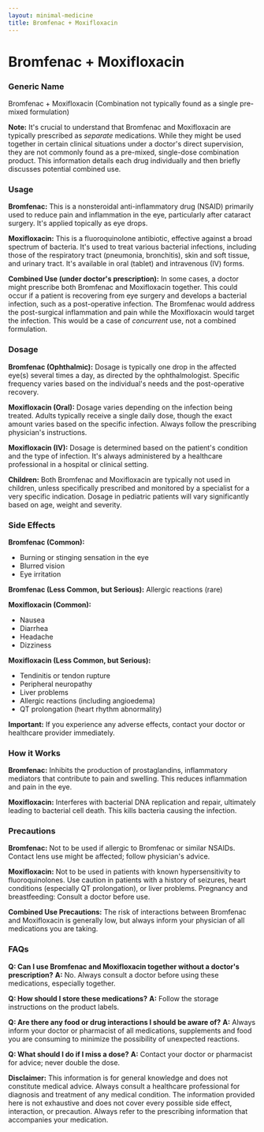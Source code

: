 ```yaml
---
layout: minimal-medicine
title: Bromfenac + Moxifloxacin
---
```


# Bromfenac + Moxifloxacin
### Generic Name

Bromfenac + Moxifloxacin (Combination not typically found as a single pre-mixed formulation)


**Note:**  It's crucial to understand that Bromfenac and Moxifloxacin are typically prescribed as *separate* medications.  While they might be used together in certain clinical situations under a doctor's direct supervision, they are not commonly found as a pre-mixed, single-dose combination product. This information details each drug individually and then briefly discusses potential combined use.


### Usage

**Bromfenac:** This is a nonsteroidal anti-inflammatory drug (NSAID) primarily used to reduce pain and inflammation in the eye, particularly after cataract surgery. It's applied topically as eye drops.

**Moxifloxacin:** This is a fluoroquinolone antibiotic, effective against a broad spectrum of bacteria. It's used to treat various bacterial infections, including those of the respiratory tract (pneumonia, bronchitis), skin and soft tissue, and urinary tract. It's available in oral (tablet) and intravenous (IV) forms.


**Combined Use (under doctor's prescription):** In some cases, a doctor might prescribe both Bromfenac and Moxifloxacin together. This could occur if a patient is recovering from eye surgery and develops a bacterial infection, such as a post-operative infection.  The Bromfenac would address the post-surgical inflammation and pain while the Moxifloxacin would target the infection.  This would be a case of *concurrent* use, not a combined formulation.


### Dosage


**Bromfenac (Ophthalmic):** Dosage is typically one drop in the affected eye(s) several times a day, as directed by the ophthalmologist.  Specific frequency varies based on the individual's needs and the post-operative recovery.

**Moxifloxacin (Oral):** Dosage varies depending on the infection being treated. Adults typically receive a single daily dose, though the exact amount varies based on the specific infection.  Always follow the prescribing physician's instructions.

**Moxifloxacin (IV):** Dosage is determined based on the patient's condition and the type of infection.  It's always administered by a healthcare professional in a hospital or clinical setting.


**Children:**  Both Bromfenac and Moxifloxacin are typically not used in children, unless specifically prescribed and monitored by a specialist for a very specific indication.  Dosage in pediatric patients will vary significantly based on age, weight and severity.


### Side Effects


**Bromfenac (Common):**

* Burning or stinging sensation in the eye
* Blurred vision
* Eye irritation


**Bromfenac (Less Common, but Serious):**  Allergic reactions (rare)

**Moxifloxacin (Common):**

* Nausea
* Diarrhea
* Headache
* Dizziness


**Moxifloxacin (Less Common, but Serious):**

* Tendinitis or tendon rupture
* Peripheral neuropathy
* Liver problems
* Allergic reactions (including angioedema)
* QT prolongation (heart rhythm abnormality)


**Important:**  If you experience any adverse effects, contact your doctor or healthcare provider immediately.


### How it Works


**Bromfenac:**  Inhibits the production of prostaglandins, inflammatory mediators that contribute to pain and swelling. This reduces inflammation and pain in the eye.

**Moxifloxacin:**  Interferes with bacterial DNA replication and repair, ultimately leading to bacterial cell death.  This kills bacteria causing the infection.


### Precautions


**Bromfenac:**  Not to be used if allergic to Bromfenac or similar NSAIDs.  Contact lens use might be affected; follow physician's advice.


**Moxifloxacin:**  Not to be used in patients with known hypersensitivity to fluoroquinolones.  Use caution in patients with a history of seizures, heart conditions (especially QT prolongation), or liver problems.  Pregnancy and breastfeeding:  Consult a doctor before use.


**Combined Use Precautions:**  The risk of interactions between Bromfenac and Moxifloxacin is generally low, but always inform your physician of all medications you are taking.


### FAQs


**Q: Can I use Bromfenac and Moxifloxacin together without a doctor's prescription?**
**A:** No.  Always consult a doctor before using these medications, especially together.


**Q: How should I store these medications?**
**A:** Follow the storage instructions on the product labels.


**Q: Are there any food or drug interactions I should be aware of?**
**A:**  Always inform your doctor or pharmacist of all medications, supplements and food you are consuming to minimize the possibility of unexpected reactions.


**Q: What should I do if I miss a dose?**
**A:** Contact your doctor or pharmacist for advice; never double the dose.


**Disclaimer:** This information is for general knowledge and does not constitute medical advice. Always consult a healthcare professional for diagnosis and treatment of any medical condition.  The information provided here is not exhaustive and does not cover every possible side effect, interaction, or precaution. Always refer to the prescribing information that accompanies your medication.
